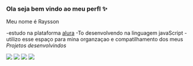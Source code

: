 ### Ola seja bem vindo ao meu perfl ✨

Meu nome é Raysson

-estudo na plataforma [alura](https://www.alura.com.br)
-To desenvolvendo na linguagem javaScript
-utilizo esse espaço para mina organzaçao e compatilhamento dos meus *Projetos* _desenvolvindos_

![](https://media1.tenor.com/m/EWYXEGs3XskAAAAd/i-phone.gif)
![](https://media1.tenor.com/m/Yx0uMcIl7VsAAAAC/apple-iphone13.gif)
![](https://media1.tenor.com/m/sWEUdV5LQdkAAAAC/yes-apple.gif)
![](https://media1.tenor.com/m/wVWx8DALpwoAAAAd/apple-aplle-event.gif)
